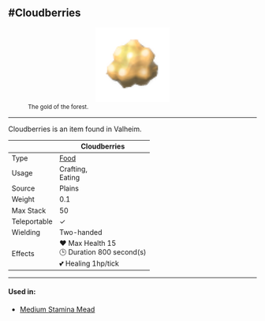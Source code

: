 <meta property="og:title" content="Blueberries - MoreValheim" /><meta property="og:type" content="website" /><meta property="og:image" content="/assets/blueberries.png" /><meta property="og:description" content="Blueberries is an item found in Valheim." /><meta name="theme-color" content="#546D78"><meta name="twitter:card" content="summary_large_image">
#Cloudberries
-------------
<style>img {width:30px;}.tb {width:150px;display: block;margin-left: auto;margin-right: auto;}</style>

<style>.md-typeset table:not([class]) th:not([align]) {min-width:unset!important;}</style>
<figure><img src="/assets/cloudberries.png" class="tb" /><figcaption><small>The gold of the forest.</small></figcaption></figure>

-------------

Cloudberries is an item found in Valheim.

|        | Cloudberries              |
| ----------- | ------------------------------------ |
| Type | [Food](../../types/food)
| Usage | Crafting,<br>Eating<br>
| Source | Plains
| Weight | 0.1 |
| Max Stack | 50 |
| Teleportable | ✓
| Wielding | Two-handed
| Effects | ❤️ Max Health 15<br>🕒 Duration 800 second(s) <br>💕 Healing 1hp/tick <br>

-------------

#### Used in:

* [Medium Stamina Mead](../medium_stamina_mead)